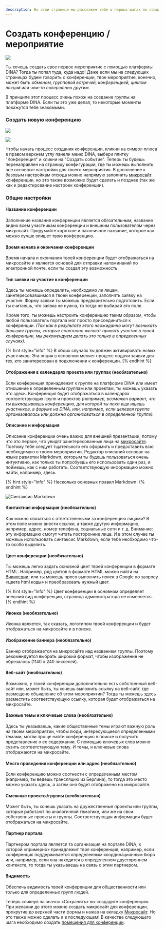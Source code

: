 ```yaml
---
description: На этой странице мы расскажем тебе о первых шагах по созданию конференции.
---
```


# Создать конференцию / мероприятие

![](../../.gitbook/assets/gitbook_dolmetschen_750x320.jpg)

Ты хочешь создать свое первое мероприятие с помощью платформы DINA? Тогда ты попал туда, куда надо! Даже если мы на следующих страницах будем говорить о конференции, твое мероприятие, конечно, может быть _обменом, групповой встречей, конференцией, циклом лекций или чем-то совершенно другим._

В принципе этот процесс очень похож на создание группы на платформе DINA. Если ты это уже делал, то некоторые моменты покажутся тебе знакомыми.

### Создать новую конференцию

![](../../.gitbook/assets/plus-symbol.png)

![](../../.gitbook/assets/skrin-3.jpg)

Чтобы начать процесс создания конференции, кликни на символ плюса в правом верхнем углу панели меню DINA, выбери плитку "Конференция" и кликни на "Создать событие". Теперь ты будешь перенаправлен на страницу конфигурации, где ты можешь выполнить все основные настройки для твоего мероприятия. В дополнение к базовым настройкам отсюда можно напрямую заполнить [микросайт](https://app.gitbook.com/@dina-international/s/manual/~/drafts/-MY9DMMC5Y2UhbHjLBgJ/v/rus/funktionalitaeten/start/microsite) конференции, но это также возможно будет сделать и позднее \(так же как и редактирование настроек конференции\).

### Общие настройки

#### Название конференции

Заполнение названия конференции является обязательным, название видно всем участникам конференции и внешним пользователям через микросайт. Придумайте короткое и лаконичное название, которое как можно лучше опишет твою конференцию.

#### Время начала и окончания конференции

Время начала и окончания твоей конференции будет отображаться на микросайте и является основой для отправки напоминаний по электронной почте, если ты создал эту возможность.

#### Тип заявки на участие в конференции

Здесь ты можешь определить, необходимо ли лицам, заинтересовавшимся в твоей конференции, заполнять заявку на участие. Форму заявки ты можешь предварительно подготовить. Если ты считаешь, что заявка не нужна, то тогда не выбирай это поле.

Кроме того, ты можешь настроить конференцию таким образом, чтобы любой пользователь портала мог просто присоединиться к конференции. _\(Так как в результате этого неожиданно могут возникать большие группы, которые спонтанно желают принять участие в твоей конференции, мы рекомендуем делать это только в определенных случаях\)._

{% hint style="info" %}
В обоих случаях ты должен активировать новых участников. Эта опция в основном меняет процесс подачи заявки для тех, кто заинтересован в подключении к конференции. 
{% endhint %}



#### Отображения в календарях проекта или группах \(необязательно\)

Если конференция принадлежит к группе на платформе DINA или имеет отношение к определенным группам или проектам, ты можешь указать это здесь. Конференция будет отображаться в календарях соответствующих групп и проектов _\(например, возможен вариант, что ты выкладываешь конференцию, для которой ты пока еще ищешь участников, в форуме на DINA, или, например, если целевая группа организовалась или должна организоваться в определенной группе\)._

#### Описание и информация

Описание конференции очень важно для внешней презентации, потому что это первое, что увидят заинтересованные лица на [микросайте](https://app.gitbook.com/@dina-international/s/manual/~/drafts/-MY9DMMC5Y2UhbHjLBgJ/v/rus/funktionalitaeten/start/microsite). Поэтому тебе следует тщательного его оформить и предоставить всю необходимую о твоем мероприятии. Редактор описаний основан на языке разметки Markdown, которым ты будешь пользоваться очень интуитивно, как только ты попробуешь его использовать один раз, и поймешь, как с ним работать. Соответствующую информацию можно найти, например, здесь.

{% hint style="info" %}
Несколько основных правил Markdown:
{% endhint %}

![&#x421;&#x438;&#x43D;&#x442;&#x430;&#x43A;&#x441;&#x438;&#x441; Markdown ](../../.gitbook/assets/markdown.png)

#### Контактная информация \(необязательно\)

Как можно связаться с ответственными за конференцию лицами? В этом поле можно внести ссылки, а также другую информацию, например, адрес, номер телефона, социальные сети и т. д. Внимание: эту информацию смогут читать посторонние лица. И в этом случае ты можешь использовать синтаксис Markdown, если тебе необходимо что-то особо выделить.

#### Цвет конференции \(необязательно\)

Ты можешь легко задать основной цвет твоей конференции в формате HTML. Например, ряд цветов в формате HTML можно найти на [Википедии](https://ru.wikipedia.org/wiki/%D0%A6%D0%B2%D0%B5%D1%82%D0%B0_HTML); или ты можешь просо выполнить поиск в Google по запросу «цвета html коды» и преобразовать нужный цвет.

{% hint style="info" %}
Цвет конференции в основном определяет внешний вид конференции, страница администратора не изменяется.
{% endhint %}

#### Иконка \(необязательно\)

Иконка является, так сказать, логотипом твоей конференции и будет отображаться на микросайте и в поиске.

#### Изображение баннера \(необязательно\)

Баннер отображается на микросайте над названием группы. Поэтому рекомендуется выбрать широкий формат, чтобы  изображение не обрезалось \(1140 x 240 пикселей\).

#### Веб-сайт \(необязательно\)

Возможно, у твоей конференции дополнительно есть собственный веб-сайт или, может быть, ты хочешь выложить ссылку на веб-сайт, где размещено объявление об этом мероприятии? Тогда ты можешь здесь разместить соответствующую ссылку, которая будет отображаться на микросайте.

#### Важные темы и ключевые слова \(необязательно\)

Здесь ты указываешь, какие общественные темы играют важную роль на твоем мероприятии, чтобы люди, интересующиеся определенными темами, могли проще найти конференцию в поиске и получить представление о ее содержании. С помощью ключевых слов можно сузить соответствующую тему. И темы, и ключевые слова отображаются на микросайте.

#### Место проведения конференции или адрес \(необязательно\)

Если конференцию можно соотнести с определенным местом \(например, ты ведешь трансляцию из Берлина\), то тогда это место можно указать здесь, а затем оно будет отображено на микросайте.

#### Смежные проекты/группы \(необязательно\)

Может быть, ты хочешь указать на дружественные проекты или группы, которые работают по аналогичной тематике, или же на свои собственные проекты и группы. Соответствующая информация будет отображаться на микросайте.

#### Партнер портала

Партнером портала является та организация на портале DINA, к которой «примерно» принадлежит твоя конференция, например, если конференция поддерживается определенным координационным бюро или, например, если она находится в определенном двустороннем контексте, то тогда ты указываешь на связь с этим партнером.

#### Видимость

Обеспечь видимость твоей конференции для общественности или только для определенных групп людей.

Теперь кликнув на значок «Сохранить» вы создадите конференцию. При желании до этого можно создать микросайт для конференции, прокрутив до верхней части формы и нажав на вкладку [Микросайт](https://app.gitbook.com/@dina-international/s/manual/~/drafts/-MY9DMMC5Y2UhbHjLBgJ/v/rus/funktionalitaeten/start/microsite). Но это также можно сделать и в последующем! В качестве следующего шага необходимо создать [помещения для конференции](https://app.gitbook.com/@dina-international/s/manual/~/drafts/-MY9DMMC5Y2UhbHjLBgJ/v/rus/funktionalitaeten/rooms).

